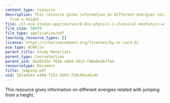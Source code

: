 ```yaml
---
content_type: resource
description: This resource gives information on different energies related with jumping
  from a height.
file: /ol-ocw-studio-app/courses/8-01x-physics-i-classical-mechanics-with-an-experimental-focus-fall-2002/28cad245e198f1513b93728c05ea5c41_jumping.pdf
file_size: 50439
file_type: application/pdf
learning_resource_types: []
license: https://creativecommons.org/licenses/by-nc-sa/4.0/
ocw_type: OCWFile
parent_title: Study Materials
parent_type: CourseSection
parent_uid: da202d3a-f83b-ad04-3813-f48a9e3b7f44
resourcetype: Document
title: jumping.pdf
uid: 28cad245-e198-f151-3b93-728c05ea5c41
---
```

This resource gives information on different energies related with jumping from a height.